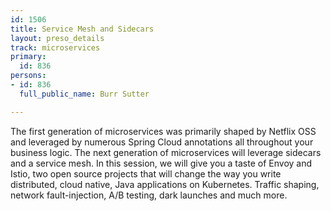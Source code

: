 ```yaml
---
id: 1506
title: Service Mesh and Sidecars
layout: preso_details
track: microservices
primary:
  id: 836
persons:
- id: 836
  full_public_name: Burr Sutter

---
```

The first generation of microservices was primarily shaped by Netflix OSS and leveraged by numerous Spring Cloud annotations all throughout your business logic. The next generation of microservices will leverage sidecars and a service mesh. In this session, we will give you a taste of Envoy and Istio, two open source projects that will change the way you write distributed, cloud native, Java applications on Kubernetes.  Traffic shaping, network fault-injection, A/B testing, dark launches and much more.